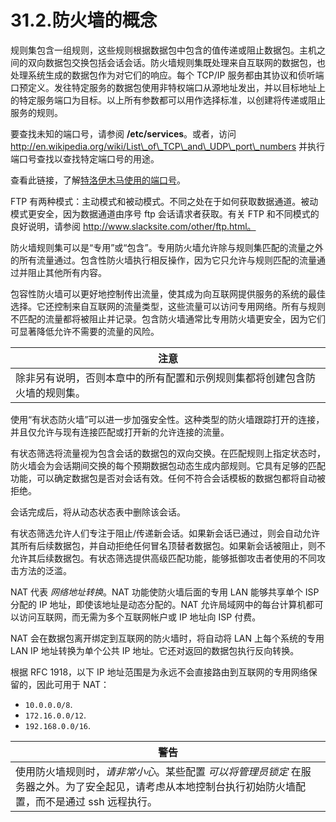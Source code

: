 # 31.2.防火墙的概念

规则集包含一组规则，这些规则根据数据包中包含的值传递或阻止数据包。主机之间的双向数据包交换包括会话会话。防火墙规则集既处理来自互联网的数据包，也处理系统生成的数据包作为对它们的响应。每个 TCP/IP 服务都由其协议和侦听端口预定义。发往特定服务的数据包使用非特权端口从源地址发出，并以目标地址上的特定服务端口为目标。以上所有参数都可以用作选择标准，以创建将传递或阻止服务的规则。

要查找未知的端口号，请参阅 **/etc/services**。或者，访问 http://en.wikipedia.org/wiki/List\_of\_TCP\_and\_UDP\_port\_numbers 并执行端口号查找以查找特定端口号的用途。

查看此链接，了解[特洛伊木马使用的端口号](http://web.archive.org/web/20150803024617/http://www.sans.org/security-resources/idfaq/oddports.php)。

FTP 有两种模式：主动模式和被动模式。不同之处在于如何获取数据通道。被动模式更安全，因为数据通道由序号 ftp 会话请求者获取。有关 FTP 和不同模式的良好说明，请参阅 http://www.slacksite.com/other/ftp.html。

防火墙规则集可以是“专用”或“包含”。专用防火墙允许除与规则集匹配的流量之外的所有流量通过。包含性防火墙执行相反操作，因为它只允许与规则匹配的流量通过并阻止其他所有内容。

包容性防火墙可以更好地控制传出流量，使其成为向互联网提供服务的系统的最佳选择。它还控制来自互联网的流量类型，这些流量可以访问专用网络。所有与规则不匹配的流量都将被阻止并记录。包含防火墙通常比专用防火墙更安全，因为它们可显著降低允许不需要的流量的风险。

| 注意                                    |
| ------------------------------------- |
| 除非另有说明，否则本章中的所有配置和示例规则集都将创建包含防火墙的规则集。|

使用“有状态防火墙”可以进一步加强安全性。这种类型的防火墙跟踪打开的连接，并且仅允许与现有连接匹配或打开新的允许连接的流量。

有状态筛选将流量视为包含会话的数据包的双向交换。在匹配规则上指定状态时，防火墙会为会话期间交换的每个预期数据包动态生成内部规则。它具有足够的匹配功能，可以确定数据包是否对会话有效。任何不符合会话模板的数据包都将自动被拒绝。

会话完成后，将从动态状态表中删除该会话。

有状态筛选允许人们专注于阻止/传递新会话。如果新会话已通过，则会自动允许其所有后续数据包，并自动拒绝任何冒名顶替者数据包。如果新会话被阻止，则不允许其后续数据包。有状态筛选提供高级匹配功能，能够抵御攻击者使用的不同攻击方法的泛滥。

NAT 代表 _网络地址转换_。NAT 功能使防火墙后面的专用 LAN 能够共享单个 ISP 分配的 IP 地址，即使该地址是动态分配的。NAT 允许局域网中的每台计算机都可以访问互联网，而无需为多个互联网帐户或 IP 地址向 ISP 付费。

NAT 会在数据包离开绑定到互联网的防火墙时，将自动将 LAN 上每个系统的专用 LAN IP 地址转换为单个公共 IP 地址。它还对返回的数据包执行反向转换。

根据 RFC 1918，以下 IP 地址范围是为永远不会直接路由到互联网的专用网络保留的，因此可用于 NAT：

* `10.0.0.0/8`.
* `172.16.0.0/12`.
* `192.168.0.0/16`.

| 警告                                                                              |
| ------------------------------------------------------------------------------- |
| 使用防火墙规则时，_请非常小心_。某些配置 _可以将管理员锁定_ 在服务器之外。为了安全起见，请考虑从本地控制台执行初始防火墙配置，而不是通过 ssh 远程执行。|
